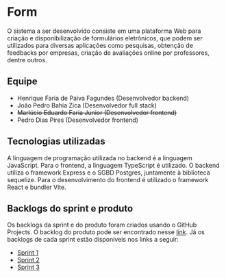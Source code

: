 # Form

O sistema a ser desenvolvido consiste em uma plataforma Web para criação e disponibilização de formulários eletrônicos, que podem ser utilizados para diversas aplicações como pesquisas, obtenção de feedbacks por empresas, criação de avaliações online por professores, dentre outros.

## Equipe

- Henrique Faria de Paiva Fagundes (Desenvolvedor backend)
- João Pedro Bahia Zica (Desenvolvedor full stack)
- ~~Marlúcio Eduardo Faria Junior (Desenvolvedor frontend)~~
- Pedro Dias Pires (Desenvolvedor frontend)

## Tecnologias utilizadas

A linguagem de programação utilizada no backend é a linguagem JavaScript. Para o frontend, a linguagem TypeScript é utilizado. O backend utiliza o framework Express e o SGBD Postgres, juntamente à biblioteca sequelize. Para o desenvolvimento do frontend é utilizado o framework React e bundler Vite.

## Backlogs do sprint e produto

Os backlogs da sprint e do produto foram criados usando o GitHub Projects. O backlog do produto pode ser encontrado nesse [link](https://github.com/PedroPires20/Form/projects/3). Já os backlogs de cada sprint estão disponíveis nos links a seguir:

- [Sprint 1](https://github.com/PedroPires20/Form/projects/1)
- [Sprint 2](https://github.com/PedroPires20/Form/projects/4)
- [Sprint 3](https://github.com/PedroPires20/Form/projects/5)
